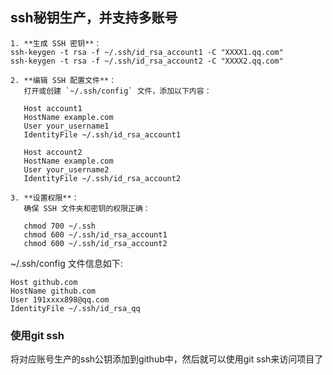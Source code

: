 ## ssh秘钥生产，并支持多账号

```TEXT
1. **生成 SSH 密钥**：
ssh-keygen -t rsa -f ~/.ssh/id_rsa_account1 -C "XXXX1.qq.com"
ssh-keygen -t rsa -f ~/.ssh/id_rsa_account2 -C "XXXX2.qq.com"

2. **编辑 SSH 配置文件**：
   打开或创建 `~/.ssh/config` 文件，添加以下内容：
   
   Host account1
   HostName example.com
   User your_username1
   IdentityFile ~/.ssh/id_rsa_account1
   
   Host account2
   HostName example.com
   User your_username2
   IdentityFile ~/.ssh/id_rsa_account2

3. **设置权限**：
   确保 SSH 文件夹和密钥的权限正确：

   chmod 700 ~/.ssh
   chmod 600 ~/.ssh/id_rsa_account1
   chmod 600 ~/.ssh/id_rsa_account2

```

~/.ssh/config 文件信息如下:
```text
Host github.com
HostName github.com
User 191xxxx898@qq.com
IdentityFile ~/.ssh/id_rsa_qq
```

### 使用git ssh
将对应账号生产的ssh公钥添加到github中，然后就可以使用git ssh来访问项目了